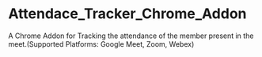 # Attendace_Tracker_Chrome_Addon
A Chrome Addon for Tracking the attendance of the member present in the meet.(Supported Platforms: Google Meet, Zoom, Webex)
